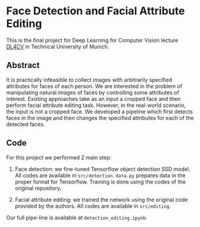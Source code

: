 # Face Detection and Facial Attribute Editing

This is the final project for Deep Learning for Computer Vision lecture [DL4CV](https://vision.cs.tum.edu/teaching/ss2017/dl4cv) in Technical University of Munich.

## Abstract

It is practically infeasible to collect images with arbitrarily specified attributes for faces of each person. We are interested in the problem of manipulating natural images of faces by controlling some attributes of interest. Existing approaches take as an input a cropped face and then perform facial attribute editing task. However, in the real-world scenario, the input is not a cropped face. We developed a pipeline which first detects faces in the image and then changes the specified attributes for each of the detected faces.

## Code

For this project we performed 2 main step:

1.  Face detection: we fine-tuned Tensorflow object detection SSD model. All codes are available in `src/detection`. `data.py` prepares data in the proper format for Tensorflow. Training is done using the codes of the original repository.  

2.  Facial attribute editing: we trained the network using the original code provided by the authors. All codes are available in `src/editing`.

Our full pipe-line is available at `detection_editing.ipynb`.
